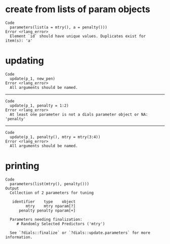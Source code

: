 # create from lists of param objects

    Code
      parameters(list(a = mtry(), a = penalty()))
    Error <rlang_error>
      Element `id` should have unique values. Duplicates exist for item(s): 'a'

# updating

    Code
      update(p_1, new_pen)
    Error <rlang_error>
      All arguments should be named.

---

    Code
      update(p_1, penalty = 1:2)
    Error <rlang_error>
      At least one parameter is not a dials parameter object or NA: 'penalty'

---

    Code
      update(p_1, penalty(), mtry = mtry(3:4))
    Error <rlang_error>
      All arguments should be named.

# printing

    Code
      parameters(list(mtry(), penalty()))
    Output
      Collection of 2 parameters for tuning
      
       identifier    type    object
             mtry    mtry nparam[?]
          penalty penalty nparam[+]
      
      Parameters needing finalization:
         # Randomly Selected Predictors ('mtry')
      
      See `?dials::finalize` or `?dials::update.parameters` for more information.
      

